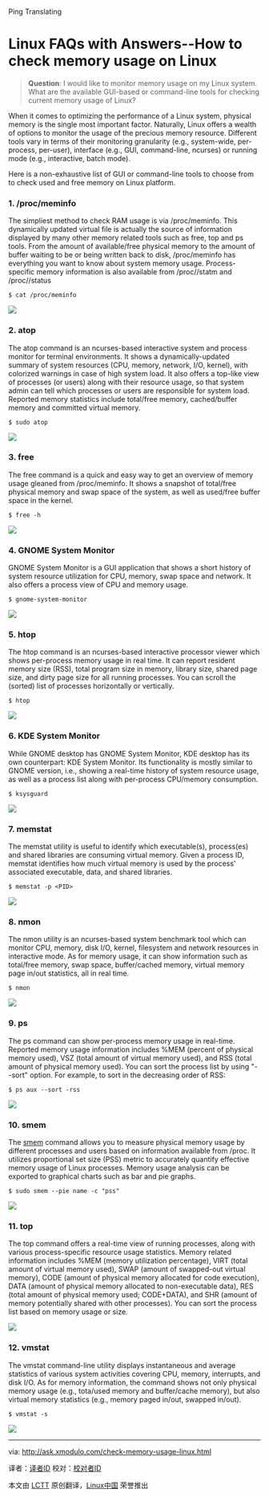 Ping Translating

Linux FAQs with Answers--How to check memory usage on Linux
================================================================================
> **Question**: I would like to monitor memory usage on my Linux system. What are the available GUI-based or command-line tools for checking current memory usage of Linux?

When it comes to optimizing the performance of a Linux system, physical memory is the single most important factor. Naturally, Linux offers a wealth of options to monitor the usage of the precious memory resource. Different tools vary in terms of their monitoring granularity (e.g., system-wide, per-process, per-user), interface (e.g., GUI, command-line, ncurses) or running mode (e.g., interactive, batch mode).

Here is a non-exhaustive list of GUI or command-line tools to choose from to check used and free memory on Linux platform.

### 1. /proc/meminfo ###

The simpliest method to check RAM usage is via /proc/meminfo. This dynamically updated virtual file is actually the source of information displayed by many other memory related tools such as free, top and ps tools. From the amount of available/free physical memory to the amount of buffer waiting to be or being written back to disk, /proc/meminfo has everything you want to know about system memory usage. Process-specific memory information is also available from /proc/<pid>/statm and /proc/<pid>/status

    $ cat /proc/meminfo

![](https://farm8.staticflickr.com/7483/15989497899_bb6afede11_b.jpg)

### 2. atop ###

The atop command is an ncurses-based interactive system and process monitor for terminal environments. It shows a dynamically-updated summary of system resources (CPU, memory, network, I/O, kernel), with colorized warnings in case of high system load. It also offers a top-like view of processes (or users) along with their resource usage, so that system admin can tell which processes or users are responsible for system load. Reported memory statistics include total/free memory, cached/buffer memory and committed virtual memory.

    $ sudo atop

![](https://farm8.staticflickr.com/7552/16149756146_893773b84c_b.jpg)

### 3. free ###

The free command is a quick and easy way to get an overview of memory usage gleaned from /proc/meminfo. It shows a snapshot of total/free physical memory and swap space of the system, as well as used/free buffer space in the kernel.

    $ free -h
![](https://farm8.staticflickr.com/7531/15988117988_ba8c6b7b63_b.jpg)

### 4. GNOME System Monitor ###

GNOME System Monitor is a GUI application that shows a short history of system resource utilization for CPU, memory, swap space and network. It also offers a process view of CPU and memory usage.

    $ gnome-system-monitor

![](https://farm8.staticflickr.com/7539/15988118078_279f0da494_c.jpg)

### 5. htop ###

The htop command is an ncurses-based interactive processor viewer which shows per-process memory usage in real time. It can report resident memory size (RSS), total program size in memory, library size, shared page size, and dirty page size for all running processes. You can scroll the (sorted) list of processes horizontally or vertically.

    $ htop

![](https://farm9.staticflickr.com/8236/8599814378_de071de408_c.jpg)

### 6. KDE System Monitor ###

While GNOME desktop has GNOME System Monitor, KDE desktop has its own counterpart: KDE System Monitor. Its functionality is mostly similar to GNOME version, i.e., showing a real-time history of system resource usage, as well as a process list along with per-process CPU/memory consumption.

    $ ksysguard

![](https://farm8.staticflickr.com/7479/15991397329_ec5d786ffd_c.jpg)

### 7. memstat ###

The memstat utility is useful to identify which executable(s), process(es) and shared libraries are consuming virtual memory. Given a process ID, memstat identifies how much virtual memory is used by the process' associated executable, data, and shared libraries.

    $ memstat -p <PID>

![](https://farm8.staticflickr.com/7518/16175635905_1880e50055_b.jpg)

### 8. nmon ###

The nmon utility is an ncurses-based system benchmark tool which can monitor CPU, memory, disk I/O, kernel, filesystem and network resources in interactive mode. As for memory usage, it can show information such as total/free memory, swap space, buffer/cached memory, virtual memory page in/out statistics, all in real time.

    $ nmon

![](https://farm9.staticflickr.com/8648/15989760117_30f62f4aba_b.jpg)

### 9. ps ###

The ps command can show per-process memory usage in real-time. Reported memory usage information includes %MEM (percent of physical memory used), VSZ (total amount of virtual memory used), and RSS (total amount of physical memory used). You can sort the process list by using "--sort" option. For example, to sort in the decreasing order of RSS:

    $ ps aux --sort -rss

![](https://farm9.staticflickr.com/8602/15989881547_ca40839c19_c.jpg)

### 10. smem ###

The [smem][1] command allows you to measure physical memory usage by different processes and users based on information available from /proc. It utilizes proportional set size (PSS) metric to accurately quantify effective memory usage of Linux processes. Memory usage analysis can be exported to graphical charts such as bar and pie graphs.

    $ sudo smem --pie name -c "pss"

![](https://farm8.staticflickr.com/7466/15614838428_eed7426cfe_c.jpg)

### 11. top ###

The top command offers a real-time view of running processes, along with various process-specific resource usage statistics. Memory related information includes %MEM (memory utilization percentage), VIRT (total amount of virtual memory used), SWAP (amount of swapped-out virtual memory), CODE (amount of physical memory allocated for code execution), DATA (amount of physical memory allocated to non-executable data), RES (total amount of physical memory used; CODE+DATA), and SHR (amount of memory potentially shared with other processes). You can sort the process list based on memory usage or size.

![](https://farm8.staticflickr.com/7464/15989760047_eb8d51d9f2_c.jpg)

### 12. vmstat ###

The vmstat command-line utility displays instantaneous and average statistics of various system activities covering CPU, memory, interrupts, and disk I/O. As for memory information, the command shows not only physical memory usage (e.g., tota/used memory and buffer/cache memory), but also virtual memory statistics (e.g., memory paged in/out, swapped in/out).

    $ vmstat -s 

![](https://farm9.staticflickr.com/8582/15988236860_3f142008d2_b.jpg)

--------------------------------------------------------------------------------

via: http://ask.xmodulo.com/check-memory-usage-linux.html

译者：[译者ID](https://github.com/译者ID)
校对：[校对者ID](https://github.com/校对者ID)

本文由 [LCTT](https://github.com/LCTT/TranslateProject) 原创翻译，[Linux中国](http://linux.cn/) 荣誉推出

[1]:http://xmodulo.com/visualize-memory-usage-linux.html